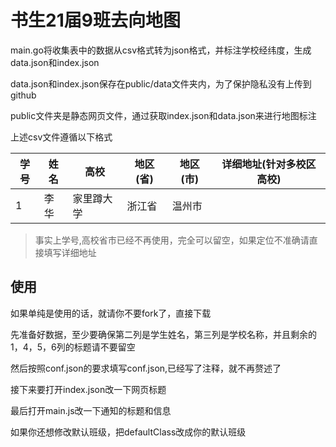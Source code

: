 # 书生21届9班去向地图

main.go将收集表中的数据从csv格式转为json格式，并标注学校经纬度，生成data.json和index.json

data.json和index.json保存在public/data文件夹内，为了保护隐私没有上传到github

public文件夹是静态网页文件，通过获取index.json和data.json来进行地图标注

上述csv文件遵循以下格式

|学号|姓名|高校|地区(省)|地区(市)|详细地址(针对多校区高校)|
|--|--|--|--|--|--|
|1|李华|家里蹲大学|浙江省|温州市||

> 事实上学号,高校省市已经不再使用，完全可以留空，如果定位不准确请直接填写详细地址

## 使用

如果单纯是使用的话，就请你不要fork了，直接下载

先准备好数据，至少要确保第二列是学生姓名，第三列是学校名称，并且剩余的1，4，5，6列的标题请不要留空

然后按照conf.json的要求填写conf.json,已经写了注释，就不再赘述了

接下来要打开index.json改一下网页标题

最后打开main.js改一下通知的标题和信息

如果你还想修改默认班级，把defaultClass改成你的默认班级
